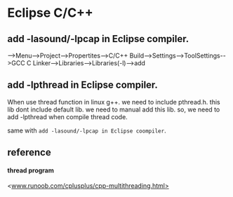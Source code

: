# Eclipse C/C++

## add -lasound/-lpcap in Eclipse compiler.

-->Menu-->Project-->Propertites-->C/C++ Build-->Settings-->ToolSettings-->GCC C Linker-->Libraries-->Libraries(-l)-->add

## add -lpthread in Eclipse compiler.

When use thread function in linux g++. we need to include pthread.h. this lib dont include default lib. we need to manual add this lib. so, we need to add -lpthread when compile thread code.

same with `add -lasound/-lpcap in Eclipse coompiler`.

## reference

#### thread program

<www.runoob.com/cplusplus/cpp-multithreading.html>
